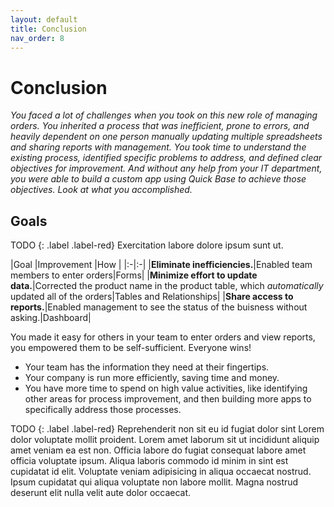 ```yaml
---
layout: default
title: Conclusion
nav_order: 8
---
```


# Conclusion

_You faced a lot of challenges when you took on this new role of managing orders. You inherited a process that was inefficient, prone to errors, and heavily dependent on one person manually updating multiple spreadsheets and sharing reports with management. You took time to understand the existing process, identified specific problems to address, and defined clear objectives for improvement. And without any help from your IT department, you were able to build a custom app using Quick Base to achieve those objectives. Look at what you accomplished._

## Goals

TODO
{: .label .label-red}
Exercitation labore dolore ipsum sunt ut. 

|Goal |Improvement |How |
|:-|:-|
|**Eliminate inefficiencies.**|Enabled team members to enter orders|Forms|
|**Minimize effort to update data.**|Corrected the product name in the product table, which _automatically_ updated all of the orders|Tables and Relationships|
|**Share access to reports.**|Enabled management to see the status of the buisness without asking.|Dashboard|


You made it easy for others in your team to enter orders and view reports, you empowered them to be self-sufficient. Everyone wins!

* Your team has the information they need at their fingertips. 
* Your company is run more efficiently, saving time and money. 
* You have more time to spend on high value activities, like identifying other areas for process improvement, and then building more apps to specifically address those processes. 

TODO
{: .label .label-red}
Reprehenderit non sit eu id fugiat dolor sint Lorem dolor voluptate mollit proident. Lorem amet laborum sit ut incididunt aliquip amet veniam ea est non. Officia labore do fugiat consequat labore amet officia voluptate ipsum. Aliqua laboris commodo id minim in sint est cupidatat id elit. Voluptate veniam adipisicing in aliqua occaecat nostrud. Ipsum cupidatat qui aliqua voluptate non labore mollit. Magna nostrud deserunt elit nulla velit aute dolor occaecat.